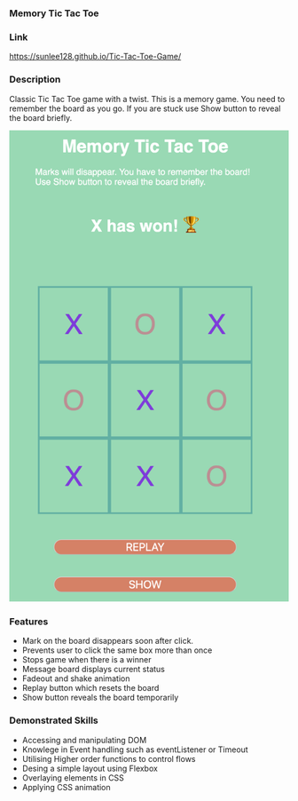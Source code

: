 ###  Memory Tic Tac Toe 

### Link
https://sunlee128.github.io/Tic-Tac-Toe-Game/

### Description
Classic Tic Tac Toe game with a twist. This is a memory game. You need to remember the board as you go.
If you are stuck use Show button to reveal the board briefly. 

![screenShot](https://github.com/SunLee128/Tic-Tac-Toe-Game/blob/master/ScreenShot.png)

### Features
* Mark on the board disappears soon after click. 
* Prevents user to click the same box more than once
* Stops game when there is a winner
* Message board displays current status
* Fadeout and shake animation
* Replay button which resets the board
* Show button reveals the board temporarily


### Demonstrated Skills
* Accessing and manipulating DOM
* Knowlege in Event handling such as eventListener or Timeout
* Utilising Higher order functions to control flows
* Desing a simple layout using Flexbox
* Overlaying elements in CSS
* Applying CSS animation
